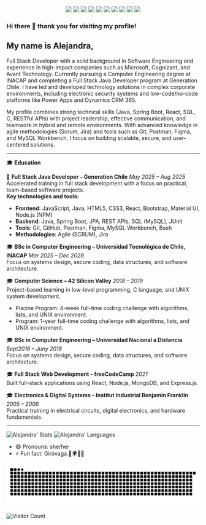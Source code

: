 <p align="center">
  <img src="https://img.shields.io/badge/Java-ED8B00?style=for-the-badge&logo=openjdk&logoColor=white"/>
  <img src="https://img.shields.io/badge/Spring_Boot-6DB33F?style=for-the-badge&logo=spring-boot&logoColor=white"/>
  <img src="https://img.shields.io/badge/React-61DAFB?style=for-the-badge&logo=react&logoColor=black"/>
  <img src="https://img.shields.io/badge/HTML5-E34F26?style=for-the-badge&logo=html5&logoColor=white"/>
  <img src="https://img.shields.io/badge/CSS3-1572B6?style=for-the-badge&logo=css3&logoColor=white"/>
  <img src="https://img.shields.io/badge/JavaScript-F7DF1E?style=for-the-badge&logo=javascript&logoColor=black"/>
  <img src="https://img.shields.io/badge/MySQL-00758F?style=for-the-badge&logo=mysql&logoColor=white"/>
  <img src="https://img.shields.io/badge/Git-F05032?style=for-the-badge&logo=git&logoColor=white"/>
  <img src="https://img.shields.io/badge/Postman-FF6C37?style=for-the-badge&logo=postman&logoColor=white"/>
  <img src="https://img.shields.io/badge/Figma-1E1E1E?style=for-the-badge&logo=figma&logoColor=white"/>
</p>

### Hi there 👋 thank you for visiting my profile!

My name is Alejandra,
----
Full Stack Developer with a solid background in Software Engineering and experience in high-impact companies such as Microsoft, Cognizant, and Avant Technology. Currently pursuing a Computer Engineering degree at INACAP and completing a Full Stack Java Developer program at Generation Chile. I have led and developed technology solutions in complex corporate environments, including electronic security systems and low-code/no-code platforms like Power Apps and Dynamics CRM 365.

My profile combines strong technical skills (Java, Spring Boot, React, SQL, C, RESTful APIs) with project leadership, effective communication, and teamwork in hybrid and remote environments. With advanced knowledge in agile methodologies (Scrum, Jira) and tools such as Git, Postman, Figma, and MySQL Workbench, I focus on building scalable, secure, and user-centered solutions.

<p align='center'>

</p>

----

🎓 **Education**

🧠 **Full Stack Java Developer – Generation Chile**  _May 2025 – Aug 2025_  
Accelerated training in full stack development with a focus on practical, team-based software projects.  
**Key technologies and tools:**

- **Frontend**: JavaScript, Java, HTML5, CSS3, React, Bootstrap, Material UI, Node.js (NPM)  
- **Backend**: Java, Spring Boot, JPA, REST APIs, SQL (MySQL), JUnit  
- **Tools**: Git, GitHub, Postman, Figma, MySQL Workbench, Bash  
- **Methodologies**: Agile (SCRUM), Jira  

🎓 **BSc in Computer Engineering – Universidad Tecnológica de Chile, INACAP** _Mar 2025 – Dec 2028_  
Focus on systems design, secure coding, data structures, and software architecture.

🎓 **Computer Science – 42 Silicon Valley** _2018 – 2019_  
Project-based learning in low-level programming, C language, and UNIX system development.  
- Piscine Program: 4-week full-time coding challenge with algorithms, lists, and UNIX environment.
- Program: 1-year full-time coding challenge with algorithms, lists, and UNIX environment.
  
🎓 **BSc in Computer Engineering – Universidad Nacional a Distancia** _Sept2016 – Juny 2018_  
Focus on systems design, secure coding, data structures, and software architecture.

🎓 **Full Stack Web Development – freeCodeCamp** _2021_  
Built full-stack applications using React, Node.js, MongoDB, and Express.js.

🎓 **Electronics & Digital Systems – Institut Industrial Benjamin Franklin** _2005 – 2006_  
Practical training in electrical circuits, digital electronics, and hardware fundamentals.

---

![Alejandra' Stats](https://github-readme-stats.vercel.app/api?username=arkanabytes&show_icons=true&theme=prussian)
![Alejandra' Languages](https://github-readme-stats.vercel.app/api/top-langs/?username=Arkanabytes&layout=compact)


- 😄 Pronouns: she/her
- ⚡ Fun fact: Giróvaga.🍃🌍🍃🍀

![Snake animation](https://github.com/arkanabytes/arkanabytes/blob/output/github-contribution-grid-snake.svg)

![Visitor Count](https://profile-counter.glitch.me/{Arkanabytes}/count.svg)
